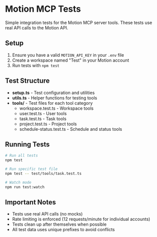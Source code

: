 # Motion MCP Tests

Simple integration tests for the Motion MCP server tools. These tests use real API calls to the Motion API.

## Setup

1. Ensure you have a valid `MOTION_API_KEY` in your `.env` file
2. Create a workspace named "Test" in your Motion account
3. Run tests with `npm test`

## Test Structure

- **setup.ts** - Test configuration and utilities
- **utils.ts** - Helper functions for testing tools
- **tools/** - Test files for each tool category
  - workspace.test.ts - Workspace tools
  - user.test.ts - User tools  
  - task.test.ts - Task tools
  - project.test.ts - Project tools
  - schedule-status.test.ts - Schedule and status tools

## Running Tests

```bash
# Run all tests
npm test

# Run specific test file
npm test -- test/tools/task.test.ts

# Watch mode
npm run test:watch
```

## Important Notes

- Tests use real API calls (no mocks)
- Rate limiting is enforced (12 requests/minute for individual accounts)
- Tests clean up after themselves when possible
- All test data uses unique prefixes to avoid conflicts